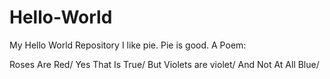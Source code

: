 # Hello-World
My Hello World Repository
I like pie.
Pie is good.
A Poem:

Roses Are Red/
Yes That Is True/
But Violets are violet/
And Not At All Blue/
